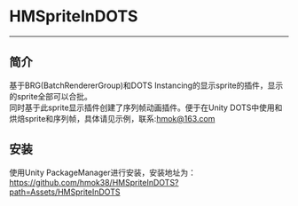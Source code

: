 # HMSpriteInDOTS

---
## 简介
基于BRG(BatchRendererGroup)和DOTS Instancing的显示sprite的插件，显示的sprite全部可以合批。  
同时基于此sprite显示插件创建了序列帧动画插件。便于在Unity DOTS中使用和烘焙sprite和序列帧，具体请见示例，联系:hmok@163.com
## 安装
使用Unity PackageManager进行安装，安装地址为：https://github.com/hmok38/HMSpriteInDOTS?path=Assets/HMSpriteInDOTS